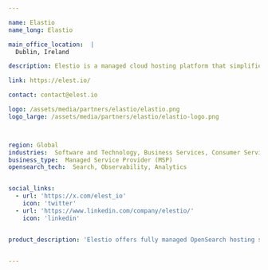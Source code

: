 ```yaml
---

name: Elastio
name_long: Elastio

main_office_location:  |
  Dublin, Ireland

description: Elestio is a managed cloud hosting platform that simplifies deploying, scaling, and managing applications. It supports a variety of services like web applications, databases, and microservices. Elestio offers pre-configured environments for popular open-source software, allowing users to launch these services without worrying about the underlying infrastructure.

link: https://elest.io/

contact: contact@elest.io

logo: /assets/media/partners/elastio/elastio.png
logo_large: /assets/media/partners/elastio/elastio-logo.png



region: Global
industries:  Software and Technology, Business Services, Consumer Services
business_type:  Managed Service Provider (MSP)
opensearch_tech:  Search, Observability, Analytics


social_links:
  - url: 'https://x.com/elest_io'
    icon: 'twitter'
  - url: 'https://www.linkedin.com/company/elestio/'
    icon: 'linkedin'


product_description: 'Elestio offers fully managed OpenSearch hosting solutions, making it easy for users to deploy, manage, and scale OpenSearch clusters. We provide automatic backups, real-time monitoring, and a user-friendly dashboard for managing data and search functionality. Our platform ensures high availability and performance, making OpenSearch management seamless for users.'


---
```

